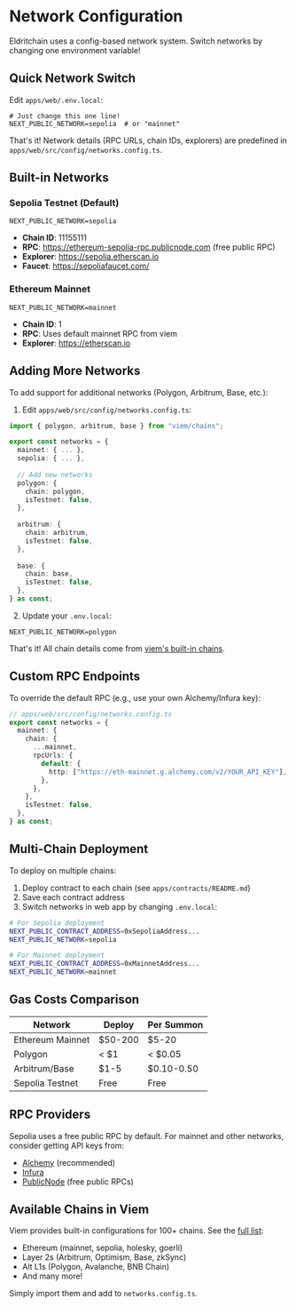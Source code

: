 # Network Configuration

Eldritchain uses a config-based network system. Switch networks by changing one environment variable!

## Quick Network Switch

Edit `apps/web/.env.local`:

```env
# Just change this one line!
NEXT_PUBLIC_NETWORK=sepolia  # or "mainnet"
```

That's it! Network details (RPC URLs, chain IDs, explorers) are predefined in `apps/web/src/config/networks.config.ts`.

## Built-in Networks

### Sepolia Testnet (Default)

```env
NEXT_PUBLIC_NETWORK=sepolia
```

- **Chain ID**: 11155111
- **RPC**: https://ethereum-sepolia-rpc.publicnode.com (free public RPC)
- **Explorer**: https://sepolia.etherscan.io
- **Faucet**: https://sepoliafaucet.com/

### Ethereum Mainnet

```env
NEXT_PUBLIC_NETWORK=mainnet
```

- **Chain ID**: 1
- **RPC**: Uses default mainnet RPC from viem
- **Explorer**: https://etherscan.io

## Adding More Networks

To add support for additional networks (Polygon, Arbitrum, Base, etc.):

1. Edit `apps/web/src/config/networks.config.ts`:

```typescript
import { polygon, arbitrum, base } from "viem/chains";

export const networks = {
  mainnet: { ... },
  sepolia: { ... },
  
  // Add new networks
  polygon: {
    chain: polygon,
    isTestnet: false,
  },
  
  arbitrum: {
    chain: arbitrum,
    isTestnet: false,
  },
  
  base: {
    chain: base,
    isTestnet: false,
  },
} as const;
```

2. Update your `.env.local`:

```env
NEXT_PUBLIC_NETWORK=polygon
```

That's it! All chain details come from [viem's built-in chains](https://viem.sh/docs/chains/introduction.html).

## Custom RPC Endpoints

To override the default RPC (e.g., use your own Alchemy/Infura key):

```typescript
// apps/web/src/config/networks.config.ts
export const networks = {
  mainnet: {
    chain: {
      ...mainnet,
      rpcUrls: {
        default: {
          http: ["https://eth-mainnet.g.alchemy.com/v2/YOUR_API_KEY"],
        },
      },
    },
    isTestnet: false,
  },
} as const;
```

## Multi-Chain Deployment

To deploy on multiple chains:

1. Deploy contract to each chain (see `apps/contracts/README.md`)
2. Save each contract address
3. Switch networks in web app by changing `.env.local`:

```bash
# For Sepolia deployment
NEXT_PUBLIC_CONTRACT_ADDRESS=0xSepoliaAddress...
NEXT_PUBLIC_NETWORK=sepolia

# For Mainnet deployment
NEXT_PUBLIC_CONTRACT_ADDRESS=0xMainnetAddress...
NEXT_PUBLIC_NETWORK=mainnet
```

## Gas Costs Comparison

| Network          | Deploy  | Per Summon |
| ---------------- | ------- | ---------- |
| Ethereum Mainnet | $50-200 | $5-20      |
| Polygon          | < $1    | < $0.05    |
| Arbitrum/Base    | $1-5    | $0.10-0.50 |
| Sepolia Testnet  | Free    | Free       |

## RPC Providers

Sepolia uses a free public RPC by default. For mainnet and other networks, consider getting API keys from:

- [Alchemy](https://www.alchemy.com/) (recommended)
- [Infura](https://infura.io/)
- [PublicNode](https://ethereum-sepolia-rpc.publicnode.com) (free public RPCs)

## Available Chains in Viem

Viem provides built-in configurations for 100+ chains. See the [full list](https://viem.sh/docs/chains/introduction.html):

- Ethereum (mainnet, sepolia, holesky, goerli)
- Layer 2s (Arbitrum, Optimism, Base, zkSync)
- Alt L1s (Polygon, Avalanche, BNB Chain)
- And many more!

Simply import them and add to `networks.config.ts`.
